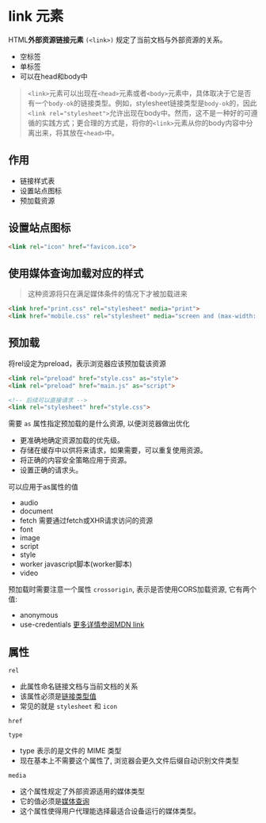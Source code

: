 
# link 元素

HTML**外部资源链接元素** `(<link>)` 规定了当前文档与外部资源的关系。

+ 空标签
+ 单标签
+ 可以在head和body中

> `<link>`元素可以出现在`<head>`元素或者`<body>`元素中，具体取决于它是否有一个`body-ok`的链接类型。例如，stylesheet链接类型是`body-ok`的，因此`<link rel="stylesheet">`允许出现在body中。然而，这不是一种好的可遵循的实践方式；更合理的方式是，将你的`<link>`元素从你的body内容中分离出来，将其放在`<head>`中。

## 作用

+ 链接样式表
+ 设置站点图标
+ 预加载资源


## 设置站点图标

```html
<link rel="icon" href="favicon.ico">
```

## 使用媒体查询加载对应的样式
> 这种资源将只在满足媒体条件的情况下才被加载进来
```html
<link href="print.css" rel="stylesheet" media="print">
<link href="mobile.css" rel="stylesheet" media="screen and (max-width: 600px)">
```


## 预加载

将rel设定为preload，表示浏览器应该预加载该资源

```html
<link rel="preload" href="style.css" as="style">
<link rel="preload" href="main.js" as="script">

<!-- 后续可以直接请求 -->
<link rel="stylesheet" href="style.css">

```
需要 `as` 属性指定预加载的是什么资源, 以便浏览器做出优化
+ 更准确地确定资源加载的优先级。
+ 存储在缓存中以供将来请求，如果需要，可以重复使用资源。
+ 将正确的内容安全策略应用于资源。
+ 设置正确的请求头。

可以应用于as属性的值
+ audio
+ document
+ fetch 需要通过fetch或XHR请求访问的资源
+ font
+ image
+ script
+ style
+ worker javascript脚本(worker脚本)
+ video

预加载时需要注意一个属性 `crossorigin`, 表示是否使用CORS加载资源, 它有两个值:
+ anonymous 
+ use-credentials
[更多详情参阅MDN link](https://developer.mozilla.org/zh-CN/docs/Web/HTML/Element/link)

## 属性

`rel`
  + 此属性命名链接文档与当前文档的关系
  + 该属性必须是[链接类型值](https://developer.mozilla.org/zh-CN/docs/Web/HTML/Link_types)
  + 常见的就是 `stylesheet` 和 `icon`

`href`

`type`
  + type 表示的是文件的 MIME 类型
  + 现在基本上不需要这个属性了, 浏览器会更久文件后缀自动识别文件类型

`media`
  + 这个属性规定了外部资源适用的媒体类型
  + 它的值必须是[媒体查询](https://developer.mozilla.org/zh-CN/docs/Web/CSS/Media_Queries/Using_media_queries)
  + 这个属性使得用户代理能选择最适合设备运行的媒体类型。




